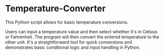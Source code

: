 # Temperature-Converter

This Python script allows for basic temperature conversions.

Users can input a temperature value and then select whether it's in Celsius or Fahrenheit. The program will then convert the entered temperature to the other unit. It's a straightforward tool for quick conversions and demonstrates basic conditional logic and input handling in Python.



